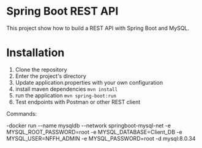 # Spring Boot REST API
This project show how to build a REST API with Spring Boot and MySQL.

# Installation
1. Clone the repository
2. Enter the project's directory
3. Update application.properties with your own configuration
4. install maven dependencies `mvn install`
5. run the application `mvn spring-boot:run`
6. Test endpoints with Postman or other REST client



Commands:

-docker run --name mysqldb --network springboot-mysql-net -e MYSQL_ROOT_PASSWORD=root -e MYSQL_DATABASE=Client_DB -e MYSQL_USER=NFFH_ADMIN -e MYSQL_PASSWORD=root -d mysql:8.0.34






